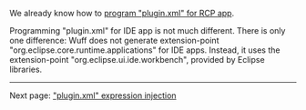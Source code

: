 We already know how to [program "plugin.xml" for RCP app](plugin.xml-for-eclipse-rcp-app). 

Programming "plugin.xml" for IDE app is not much different. There is only one difference: Wuff does not generate extension-point "org.eclipse.core.runtime.applications" for IDE apps. Instead, it uses the extension-point "org.eclipse.ui.ide.workbench", provided by Eclipse libraries.

---

Next page: ["plugin.xml" expression injection](plugin.xml-expression-injection)
